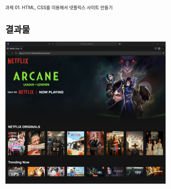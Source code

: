 과제 01. HTML, CSS를 이용해서 넷플릭스 사이트 만들기

# 결과물

![result image](https://github.com/kyj0503/goorm/blob/main/1_Netflix/img/result.png)
